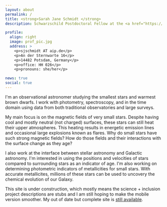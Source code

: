 ```yaml
---
layout: about
permalink: /
title: <strong>Sarah Jane Schmidt </strong>
description: Schwarzschild Postdoctoral Fellow at the <a href="https://www.aip.de">Leibniz Institute for Astrophysics - Potsdam (AIP)</a>

profile:
  align: right
  image: prof_pic.jpg
  address: >
    <p>sjschmidt AT aip.de</p>
    <p>An der Sternwarte 16</p>
    <p>14482 Potsdam, Germany</p>
    <p>office: HH 026</p>
    <p>pronouns: she/her</p>

news: true
social: true
---
```



I'm an observational astronomer studying the smallest stars and warmest brown dwarfs. I work with photometry, spectroscopy, and in the time domain using data from both traditional observatories and large surveys. 

My main focus is on the magnetic fields of very small stars. Despite having cool and mostly neutral (not charged) surfaces, these stars can still heat their upper atmospheres. This heating results in energetic emission lines and occasional large explosions known as flares. Why do small stars have such strong magnetic fields? How do those fields and their interactions with the surface change as they age? 

I also work at the interface between stellar astronomy and Galactic astronomy. I'm interested in using the positions and velocities of stars compared to surrounding stars as an indicator of age. I'm also working on determining photometric indicators of metallicities for small stars. With accurate metallicites, millions of these stars can be used to uncovery the chemical evolution of our Galaxy.

This site is under construction, which mostly means the science + inclusion project descriptions are stubs and I am still hoping to make the mobile version smoother.  My out of date but complete site is [still available](http://www.sarahjaneschmidt.com).
